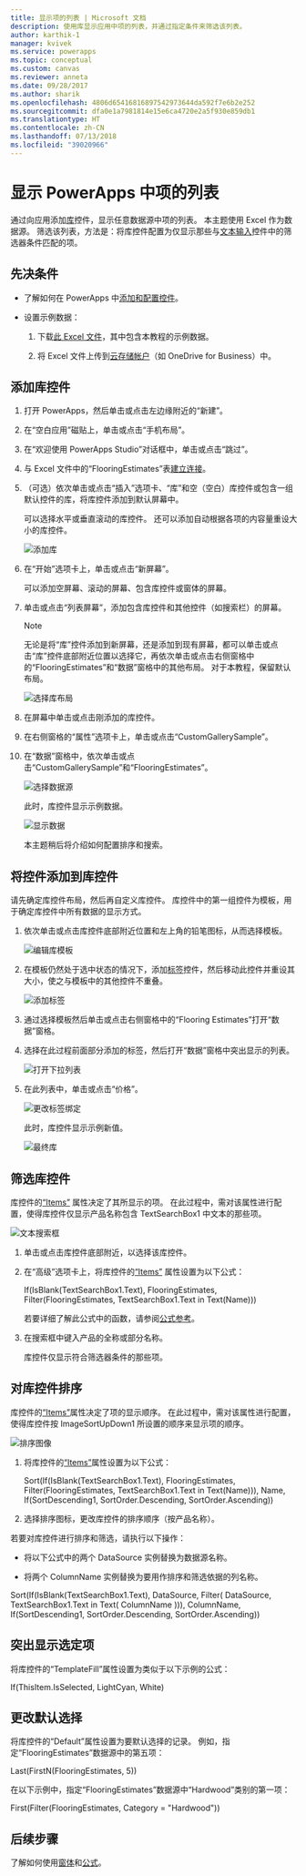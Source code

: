 ```yaml
---
title: 显示项的列表 | Microsoft 文档
description: 使用库显示应用中项的列表，并通过指定条件来筛选该列表。
author: karthik-1
manager: kvivek
ms.service: powerapps
ms.topic: conceptual
ms.custom: canvas
ms.reviewer: anneta
ms.date: 09/28/2017
ms.author: sharik
ms.openlocfilehash: 4806d65416816897542973644da592f7e6b2e252
ms.sourcegitcommit: dfa0e1a7981814e15e6ca4720e2a5f930e859db1
ms.translationtype: HT
ms.contentlocale: zh-CN
ms.lasthandoff: 07/13/2018
ms.locfileid: "39020966"
---
```

# <a name="show-a-list-of-items-in-powerapps"></a>显示 PowerApps 中项的列表
通过向应用添加[库](controls/control-gallery.md)控件，显示任意数据源中项的列表。 本主题使用 Excel 作为数据源。 筛选该列表，方法是：将库控件配置为仅显示那些与[文本输入](controls/control-text-input.md)控件中的筛选器条件匹配的项。

## <a name="prerequisites"></a>先决条件
* 了解如何在 PowerApps 中[添加和配置控件](add-configure-controls.md)。

* 设置示例数据：
    1. 下载[此 Excel 文件](https://az787822.vo.msecnd.net/documentation/get-started-from-data/FlooringEstimates.xlsx)，其中包含本教程的示例数据。

    2. 将 Excel 文件上传到[云存储帐户](connections/cloud-storage-blob-connections.md)（如 OneDrive for Business）中。

## <a name="add-a-gallery-control"></a>添加库控件
1. 打开 PowerApps，然后单击或点击左边缘附近的“新建”。

2. 在“空白应用”磁贴上，单击或点击“手机布局”。

3. 在“欢迎使用 PowerApps Studio”对话框中，单击或点击“跳过”。

4. 与 Excel 文件中的“FlooringEstimates”表[建立连接](add-data-connection.md)。

5. （可选）依次单击或点击“插入”选项卡、“库”和空（空白）库控件或包含一组默认控件的库，将库控件添加到默认屏幕中。

    可以选择水平或垂直滚动的库控件。 还可以添加自动根据各项的内容量重设大小的库控件。

    ![添加库](./media/add-gallery/gallery-dropdown.png)

6. 在“开始”选项卡上，单击或点击“新屏幕”。

    可以添加空屏幕、滚动的屏幕、包含库控件或窗体的屏幕。

7. 单击或点击“列表屏幕”，添加包含库控件和其他控件（如搜索栏）的屏幕。

    > [!NOTE]
   > 无论是将“库”控件添加到新屏幕，还是添加到现有屏幕，都可以单击或点击“库”控件底部附近位置以选择它，再依次单击或点击右侧窗格中的“FlooringEstimates”和“数据”窗格中的其他布局。 对于本教程，保留默认布局。

    ![选择库布局](./media/add-gallery/select-layout.png)

8. 在屏幕中单击或点击刚添加的库控件。

9. 在右侧窗格的“属性”选项卡上，单击或点击“CustomGallerySample”。

10. 在“数据”窗格中，依次单击或点击“CustomGallerySample”和“FlooringEstimates”。

    ![选择数据源](./media/add-gallery/choose-data.png)

    此时，库控件显示示例数据。

    ![显示数据](./media/add-gallery/show-data-default.png)

    本主题稍后将介绍如何配置排序和搜索。

## <a name="add-a-control-to-the-gallery-control"></a>将控件添加到库控件
请先确定库控件布局，然后再自定义库控件。 库控件中的第一组控件为模板，用于确定库控件中所有数据的显示方式。

1. 依次单击或点击库控件底部附近位置和左上角的铅笔图标，从而选择模板。

    ![编辑库模板](./media/add-gallery/edit-item.png)

2. 在模板仍然处于选中状态的情况下，添加[标签](controls/control-text-box.md)控件，然后移动此控件并重设其大小，使之与模板中的其他控件不重叠。

    ![添加标签](./media/add-gallery/add-text-box.png)
3. 通过选择模板然后单击或点击右侧窗格中的“Flooring Estimates”打开“数据”窗格。

4. 选择在此过程前面部分添加的标签，然后打开“数据”窗格中突出显示的列表。

    ![打开下拉列表](./media/add-gallery/open-dropdown.png)

5. 在此列表中，单击或点击“价格”。

    ![更改标签绑定](./media/add-gallery/change-binding.png)

    此时，库控件显示示例新值。

    ![最终库](./media/add-gallery/final-gallery.png)

## <a name="filter-the-gallery-control"></a>筛选库控件
库控件的[“Items”](controls/properties-core.md) 属性决定了其所显示的项。 在此过程中，需对该属性进行配置，使得库控件仅显示产品名称包含 TextSearchBox1 中文本的那些项。

![文本搜索框](./media/add-gallery/text-search-box.png)

1. 单击或点击库控件底部附近，以选择该库控件。

2. 在“高级”选项卡上，将库控件的[“Items”](controls/properties-core.md) 属性设置为以下公式：

    If(IsBlank(TextSearchBox1.Text), FlooringEstimates, Filter(FlooringEstimates, TextSearchBox1.Text in Text(Name)))

    若要详细了解此公式中的函数，请参阅[公式参考](formula-reference.md)。

3. 在搜索框中键入产品的全称或部分名称。

    库控件仅显示符合筛选器条件的那些项。

## <a name="sort-the-gallery-control"></a>对库控件排序
库控件的[“Items”](controls/properties-core.md)属性决定了项的显示顺序。 在此过程中，需对该属性进行配置，使得库控件按 ImageSortUpDown1 所设置的顺序来显示项的顺序。

![排序图像](./media/add-gallery/image-sorting.png)

1. 将库控件的[“Items”](controls/properties-core.md)属性设置为以下公式：

    Sort(If(IsBlank(TextSearchBox1.Text), FlooringEstimates, Filter(FlooringEstimates, TextSearchBox1.Text in Text(Name))), Name, If(SortDescending1, SortOrder.Descending, SortOrder.Ascending))

2. 选择排序图标，更改库控件的排序顺序（按产品名称）。

若要对库控件进行排序和筛选，请执行以下操作：

* 将以下公式中的两个 DataSource 实例替换为数据源名称。

* 将两个 ColumnName 实例替换为要用作排序和筛选依据的列名称。

Sort(If(IsBlank(TextSearchBox1.Text), DataSource, Filter( DataSource, TextSearchBox1.Text in Text( ColumnName ))), ColumnName, If(SortDescending1, SortOrder.Descending, SortOrder.Ascending))

## <a name="highlight-the-selected-item"></a>突出显示选定项
将库控件的“TemplateFill”属性设置为类似于以下示例的公式：

If(ThisItem.IsSelected, LightCyan, White)

## <a name="change-the-default-selection"></a>更改默认选择
将库控件的“Default”属性设置为要默认选择的记录。 例如，指定“FlooringEstimates”数据源中的第五项：

Last(FirstN(FlooringEstimates, 5))

在以下示例中，指定“FlooringEstimates”数据源中“Hardwood”类别的第一项：

First(Filter(FlooringEstimates, Category = "Hardwood"))

## <a name="next-steps"></a>后续步骤
了解如何使用[窗体](working-with-forms.md)和[公式](working-with-formulas.md)。

